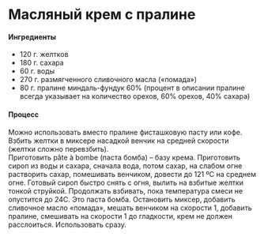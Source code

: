 # Масляный крем с пралине

#### Ингредиенты

* 120 г. желтков
* 180 г. сахара
* 60 г. воды
* 270 г. размягченного сливочного масла («помада»)
* 80 г. пралине миндаль-фундук 60% (процент в описании пралине всегда указывает на количество орехов, 60% орехов, 40% сахара)

#### Процесс

Можно использовать вместо пралине фисташковую пасту или кофе.  
Взбить желтки в миксере насадкой венчик на средней скорости (желтки сложно перевзбить).  
Приготовить pâte à bombe (паста бомба) – базу крема. Приготовить сироп из воды и сахара, сначала вода, потом сахар, на слабом огне растворить сахар, помешивать венчиком, довести до 121 ºC на среднем огне. Готовый сироп быстро снять с огня, вылить на взбитые желтки тонкой струйкой. Продолжать взбивать, пока температура смеси не опустится до 24С. Это паста бомба.
Остановить миксер, добавить сливочное масло «помада», мешать венчиком на скорости 1, добавить пралине, смешивать на скорости 1 до гладкости, крем не должен расслоиться. Использовать сразу.
